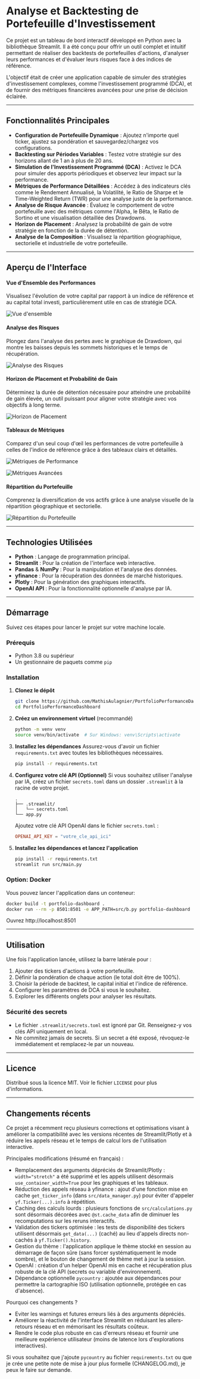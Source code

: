 # Analyse et Backtesting de Portefeuille d'Investissement

Ce projet est un tableau de bord interactif développé en Python avec la bibliothèque Streamlit. Il a été conçu pour offrir un outil complet et intuitif permettant de réaliser des backtests de portefeuilles d'actions, d'analyser leurs performances et d'évaluer leurs risques face à des indices de référence.

L'objectif était de créer une application capable de simuler des stratégies d'investissement complexes, comme l'investissement programmé (DCA), et de fournir des métriques financières avancées pour une prise de décision éclairée.

---

## Fonctionnalités Principales

* **Configuration de Portefeuille Dynamique** : Ajoutez n'importe quel ticker, ajustez sa pondération et sauvegardez/chargez vos configurations.
* **Backtesting sur Périodes Variables** : Testez votre stratégie sur des horizons allant de 1 an à plus de 20 ans.
* **Simulation de l'Investissement Programmé (DCA)** : Activez le DCA pour simuler des apports périodiques et observez leur impact sur la performance.
* **Métriques de Performance Détaillées** : Accédez à des indicateurs clés comme le Rendement Annualisé, la Volatilité, le Ratio de Sharpe et le Time-Weighted Return (TWR) pour une analyse juste de la performance.
* **Analyse de Risque Avancée** : Évaluez le comportement de votre portefeuille avec des métriques comme l'Alpha, le Bêta, le Ratio de Sortino et une visualisation détaillée des Drawdowns.
* **Horizon de Placement** : Analysez la probabilité de gain de votre stratégie en fonction de la durée de détention.
* **Analyse de la Composition** : Visualisez la répartition géographique, sectorielle et industrielle de votre portefeuille.

---

## Aperçu de l'Interface

#### **Vue d'Ensemble des Performances**
Visualisez l'évolution de votre capital par rapport à un indice de référence et au capital total investi, particulièrement utile en cas de stratégie DCA.

![Vue d'ensemble](images/Screenshot%202025-08-03%20at%2017.29.30.png)

#### **Analyse des Risques**
Plongez dans l'analyse des pertes avec le graphique de Drawdown, qui montre les baisses depuis les sommets historiques et le temps de récupération.

![Analyse des Risques](images/Screenshot%202025-08-03%20at%2017.29.46.png)

#### **Horizon de Placement et Probabilité de Gain**
Déterminez la durée de détention nécessaire pour atteindre une probabilité de gain élevée, un outil puissant pour aligner votre stratégie avec vos objectifs à long terme.

![Horizon de Placement](images/Screenshot%202025-08-03%20at%2017.30.15.png)

#### **Tableaux de Métriques**
Comparez d'un seul coup d'œil les performances de votre portefeuille à celles de l'indice de référence grâce à des tableaux clairs et détaillés.

![Métriques de Performance](images/Screenshot%202025-08-03%20at%2017.30.25.png)

![Métriques Avancées](images/Screenshot%202025-08-03%20at%2017.30.35.png)

#### **Répartition du Portefeuille**
Comprenez la diversification de vos actifs grâce à une analyse visuelle de la répartition géographique et sectorielle.

![Répartition du Portefeuille](images/Screenshot%202025-08-03%20at%2017.31.07.png)

---

## Technologies Utilisées

* **Python** : Langage de programmation principal.
* **Streamlit** : Pour la création de l'interface web interactive.
* **Pandas** & **NumPy** : Pour la manipulation et l'analyse des données.
* **yfinance** : Pour la récupération des données de marché historiques.
* **Plotly** : Pour la génération des graphiques interactifs.
* **OpenAI API** : Pour la fonctionnalité optionnelle d'analyse par IA.

---

## Démarrage

Suivez ces étapes pour lancer le projet sur votre machine locale.

### Prérequis

* Python 3.8 ou supérieur
* Un gestionnaire de paquets comme `pip`

### Installation

1.  **Clonez le dépôt**
    ```sh
    git clone https://github.com/MathisAulagnier/PortfolioPerformanceDashboard.git
    cd PortfolioPerformanceDashboard
    ```

2.  **Créez un environnement virtuel** (recommandé)
    ```sh
    python -m venv venv
    source venv/bin/activate  # Sur Windows: venv\Scripts\activate
    ```

3.  **Installez les dépendances**
    Assurez-vous d'avoir un fichier `requirements.txt` avec toutes les bibliothèques nécessaires.
    ```sh
    pip install -r requirements.txt
    ```

4.  **Configurez votre clé API (Optionnel)**
    Si vous souhaitez utiliser l'analyse par IA, créez un fichier `secrets.toml` dans un dossier `.streamlit` à la racine de votre projet.
    ```
    .
    ├── .streamlit/
    │   └── secrets.toml
    └── app.py
    ```
    Ajoutez votre clé API OpenAI dans le fichier `secrets.toml` :
    ```toml
    OPENAI_API_KEY = "votre_cle_api_ici"
    ```

5.  **Installez les dépendances et lancez l'application**
    ```sh
    pip install -r requirements.txt
    streamlit run src/main.py
    ```

### Option: Docker

Vous pouvez lancer l'application dans un conteneur:

```sh
docker build -t portfolio-dashboard .
docker run --rm -p 8501:8501 -e APP_PATH=src/b.py portfolio-dashboard
```

Ouvrez http://localhost:8501

---

## Utilisation

Une fois l'application lancée, utilisez la barre latérale pour :
1.  Ajouter des tickers d'actions à votre portefeuille.
2.  Définir la pondération de chaque action (le total doit être de 100%).
3.  Choisir la période de backtest, le capital initial et l'indice de référence.
4.  Configurer les paramètres de DCA si vous le souhaitez.
5.  Explorer les différents onglets pour analyser les résultats.

### Sécurité des secrets

- Le fichier `.streamlit/secrets.toml` est ignoré par Git. Renseignez-y vos clés API uniquement en local.
- Ne commitez jamais de secrets. Si un secret a été exposé, révoquez-le immédiatement et remplacez-le par un nouveau.

---

## Licence

Distribué sous la licence MIT. Voir le fichier `LICENSE` pour plus d'informations.

---

## Changements récents

Ce projet a récemment reçu plusieurs corrections et optimisations visant à améliorer la compatibilité avec les versions récentes de Streamlit/Plotly et à réduire les appels réseau et le temps de calcul lors de l'utilisation interactive.

Principales modifications (résumé en français) :

- Remplacement des arguments dépréciés de Streamlit/Plotly : `width="stretch"` a été supprimé et les appels utilisent désormais `use_container_width=True` pour les graphiques et les tableaux.
- Réduction des appels réseau à yfinance : ajout d'une fonction mise en cache `get_ticker_info` (dans `src/data_manager.py`) pour éviter d'appeler `yf.Ticker(...).info` à répétition.
- Caching des calculs lourds : plusieurs fonctions de `src/calculations.py` sont désormais décorées avec `@st.cache_data` afin de diminuer les recomputations sur les reruns interactifs.
- Validation des tickers optimisée : les tests de disponibilité des tickers utilisent désormais `get_data(...)` (caché) au lieu d'appels directs non-cachés à `yf.Ticker().history`.
- Gestion du thème : l'application applique le thème stocké en session au démarrage de façon sûre (sans forcer systématiquement le mode sombre), et le bouton de changement de thème met à jour la session.
- OpenAI : création d'un helper OpenAI mis en cache et récupération plus robuste de la clé API (secrets ou variable d'environnement).
- Dépendance optionnelle `pycountry` : ajoutée aux dépendances pour permettre la cartographie ISO (utilisation optionnelle, protégée en cas d'absence).

Pourquoi ces changements ?

- Eviter les warnings et futures erreurs liés à des arguments dépréciés.
- Améliorer la réactivité de l'interface Streamlit en réduisant les allers-retours réseau et en mémorisant les résultats coûteux.
- Rendre le code plus robuste en cas d'erreurs réseau et fournir une meilleure expérience utilisateur (moins de latence lors d'explorations interactives).

Si vous souhaitez que j'ajoute `pycountry` au fichier `requirements.txt` ou que je crée une petite note de mise à jour plus formelle (CHANGELOG.md), je peux le faire sur demande.